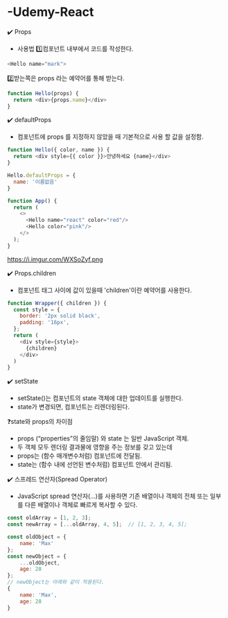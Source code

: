 # -Udemy-React

✔️ Props
- 사용법
1️⃣컴포넌트 내부에서 코드를 작성한다.
```js
<Hello name="mark">
```
2️⃣받는쪽은 props 라는 예약어를 통해 받는다.
```js
function Hello(props) {
  return <div>{props.name}</div>
}
```
✔️ defaultProps
- 컴포넌트에 props 를 지정하지 않았을 때 기본적으로 사용 할 값을 설정함.
```js
function Hello({ color, name }) {
  return <div style={{ color }}>안녕하세요 {name}</div>
}

Hello.defaultProps = {
  name: '이름없음'
}
```
```js
function App() {
  return (
    <>
      <Hello name="react" color="red"/>
      <Hello color="pink"/>
    </>
  );
}
```
https://i.imgur.com/WXSoZyf.png 

✔️ Props.children
- 컴포넌트 태그 사이에 값이 있을때 'children'이란 예약어를 사용한다.
```js
function Wrapper({ children }) {
  const style = {
    border: '2px solid black',
    padding: '16px',
  };
  return (
    <div style={style}>
      {children}
    </div>
  )
}
```


✔️ setState <br>
- setState()는 컴포넌트의 state 객체에 대한 업데이트를 실행한다. 
- state가 변경되면, 컴포넌트는 리렌더링된다.

❓state와 props의 차이점<br>
- props (“properties”의 줄임말) 와 state 는 일반 JavaScript 객체. 
- 두 객체 모두 렌더링 결과물에 영향을 주는 정보를 갖고 있는데
- props는 (함수 매개변수처럼) 컴포넌트에 전달됨.
- state는 (함수 내에 선언된 변수처럼) 컴포넌트 안에서 관리됨.

✔️ 스프레드 연산자(Spread Operator)<br>
- JavaScript spread 연산자(...)를 사용하면 기존 배열이나 객체의 전체 또는 일부를 다른 배열이나 객체로 빠르게 복사할 수 있다.
```js
const oldArray = [1, 2, 3];
const newArray = [...oldArray, 4, 5];  // [1, 2, 3, 4, 5];
```
```js
const oldObject = {
	name: 'Max'
};
const newObject = {
	...oldObject,
	age: 28
};
// newObject는 아래와 같이 적용된다.
{
	name: 'Max',
	age: 28
}
```